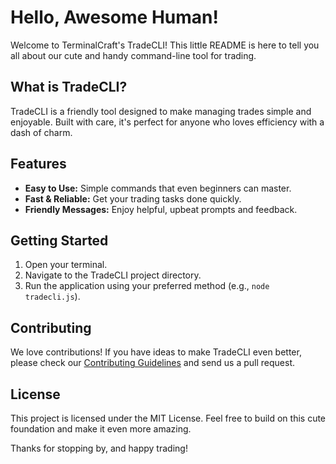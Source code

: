 # Hello, Awesome Human!

Welcome to TerminalCraft's TradeCLI! This little README is here to tell you all about our cute and handy command-line tool for trading.

## What is TradeCLI?
TradeCLI is a friendly tool designed to make managing trades simple and enjoyable. Built with care, it's perfect for anyone who loves efficiency with a dash of charm.

## Features
- **Easy to Use:** Simple commands that even beginners can master.
- **Fast & Reliable:** Get your trading tasks done quickly.
- **Friendly Messages:** Enjoy helpful, upbeat prompts and feedback.

## Getting Started
1. Open your terminal.
2. Navigate to the TradeCLI project directory.
3. Run the application using your preferred method (e.g., `node tradecli.js`).

## Contributing
We love contributions! If you have ideas to make TradeCLI even better, please check our [Contributing Guidelines](CONTRIBUTING.md) and send us a pull request.

## License
This project is licensed under the MIT License. Feel free to build on this cute foundation and make it even more amazing.

Thanks for stopping by, and happy trading!
